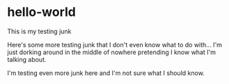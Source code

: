 # hello-world
This is my testing junk

Here's some more testing junk that I don't even know what to do with... I'm just dorking around in the middle of nowhere pretending I know what I'm talking about.

I'm testing even more junk here and I'm not sure what I should know.